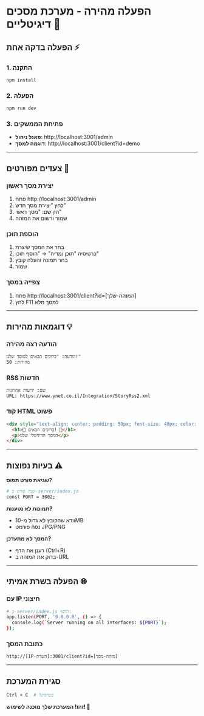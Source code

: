 # הפעלה מהירה - מערכת מסכים דיגיטליים 🚀

## הפעלה בדקה אחת ⚡

### 1. התקנה
```bash
npm install
```

### 2. הפעלה
```bash
npm run dev
```

### 3. פתיחת הממשקים
- **פאנל ניהול**: http://localhost:3001/admin
- **דוגמה למסך**: http://localhost:3001/client?id=demo

---

## צעדים מפורטים 📝

### יצירת מסך ראשון
1. פתח http://localhost:3001/admin
2. לחץ "יצירת מסך חדש"
3. הזן שם: "מסך ראשי"
4. שמור ורשום את המזהה

### הוספת תוכן
1. בחר את המסך שיצרת
2. כרטיסיה "תוכן ומדיה" → "הוסף תוכן"
3. בחר תמונה והעלה קובץ
4. שמור

### צפייה במסך
1. פתח http://localhost:3001/client?id=[המזהה-שלך]
2. לחץ F11 למסך מלא

---

## דוגמאות מהירות 💡

### הודעה רצה מהירה
```
הודעה: "ברוכים הבאים למוסד שלנו!"
מהירות: 50
```

### RSS חדשות
```
שם: ידיעות אחרונות
URL: https://www.ynet.co.il/Integration/StoryRss2.xml
```

### קוד HTML פשוט
```html
<div style="text-align: center; padding: 50px; font-size: 48px; color: #fff;">
  <h1>🎉 ברוכים הבאים! 🎉</h1>
  <p>המסך הדיגיטלי שלנו</p>
</div>
```

---

## בעיות נפוצות ⚠️

**שגיאת פורט תפוס?**
```bash
# שנה פורט ב-server/index.js
const PORT = 3002;
```

**תמונות לא נטענות?**
- וודא שהקובץ לא גדול מ-10MB
- נסה פורמט JPG/PNG

**המסך לא מתעדכן?**
- רענן את הדף (Ctrl+R)
- בדוק את המזהה ב-URL

---

## הפעלה בשרת אמיתי 🌐

### עם IP חיצוני
```bash
# ב-server/index.js הוסף:
app.listen(PORT, '0.0.0.0', () => {
  console.log(`Server running on all interfaces: ${PORT}`);
});
```

### כתובת המסך
```
http://[IP-השרת]:3001/client?id=[מזהה-מסך]
```

---

## סגירת המערכת
```bash
Ctrl + C  # בטרמינל
```

**זהו! המערכת שלך מוכנה לשימוש! 🎉** 